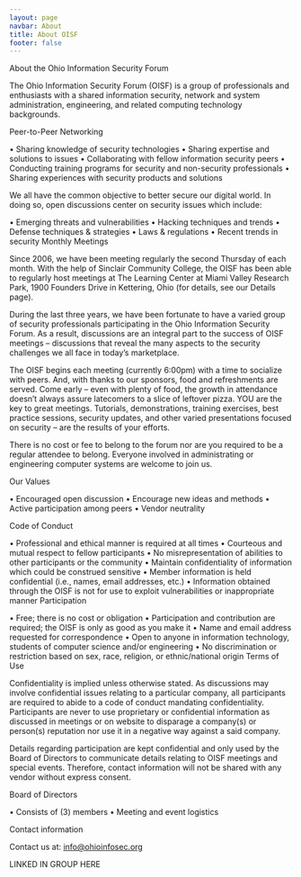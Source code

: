 ```yaml
---
layout: page
navbar: About
title: About OISF
footer: false
---
```


About the Ohio Information Security Forum

The Ohio Information Security Forum (OISF) is a group of professionals and enthusiasts with a shared information security, network and system administration, engineering, and related computing technology backgrounds.

Peer-to-Peer Networking

• Sharing knowledge of security technologies
• Sharing expertise and solutions to issues
• Collaborating with fellow information security peers
• Conducting training programs for security and non-security professionals
• Sharing experiences with security products and solutions

We all have the common objective to better secure our digital world. In doing so, open discussions center on security issues which include:

• Emerging threats and vulnerabilities
• Hacking techniques and trends
• Defense techniques & strategies
• Laws & regulations
• Recent trends in security
Monthly Meetings

Since 2006, we have been meeting regularly the second Thursday of each month. With the help of Sinclair Community College, the OISF has been able to regularly host meetings at The Learning Center at Miami Valley Research Park, 1900 Founders Drive in Kettering, Ohio (for details, see our Details page).

During the last three years, we have been fortunate to have a varied group of security professionals participating in the Ohio Information Security Forum. As a result, discussions are an integral part to the success of OISF meetings – discussions that reveal the many aspects to the security challenges we all face in today’s marketplace.

The OISF begins each meeting (currently 6:00pm) with a time to socialize with peers. And, with thanks to our sponsors, food and refreshments are served. Come early – even with plenty of food, the growth in attendance doesn’t always assure latecomers to a slice of leftover pizza. YOU are the key to great meetings. Tutorials, demonstrations, training exercises, best practice sessions, security updates, and other varied presentations focused on security – are the results of your efforts.

There is no cost or fee to belong to the forum nor are you required to be a regular attendee to belong. Everyone involved in administrating or engineering computer systems are welcome to join us.

Our Values

• Encouraged open discussion
• Encourage new ideas and methods
• Active participation among peers
• Vendor neutrality

Code of Conduct

• Professional and ethical manner is required at all times
• Courteous and mutual respect to fellow participants
• No misrepresentation of abilities to other participants or the community
• Maintain confidentiality of information which could be construed sensitive
• Member information is held confidential (i.e., names, email addresses, etc.)
• Information obtained through the OISF is not for use to exploit vulnerabilities or inappropriate manner
Participation

• Free; there is no cost or obligation
• Participation and contribution are required; the OISF is only as good as you make it
• Name and email address requested for correspondence
• Open to anyone in information technology, students of computer science and/or engineering
• No discrimination or restriction based on sex, race, religion, or ethnic/national origin
Terms of Use

Confidentiality is implied unless otherwise stated. As discussions may involve confidential issues relating to a particular company, all participants are required to abide to a code of conduct mandating confidentiality. Participants are never to use proprietary or confidential information as discussed in meetings or on website to disparage a company(s) or person(s) reputation nor use it in a negative way against a said company.

Details regarding participation are kept confidential and only used by the Board of Directors to communicate details relating to OISF meetings and special events. Therefore, contact information will not be shared with any vendor without express consent.

Board of Directors

• Consists of (3) members
• Meeting and event logistics

Contact information

Contact us at: info@ohioinfosec.org

LINKED IN GROUP HERE